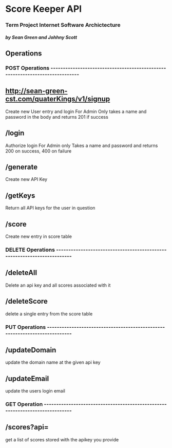 # Score Keeper API
### Term Project Internet Software Archictecture
##### by Sean Green and Johhny Scott

## Operations

### POST Operations -----------------------------------------------------------------------------

## http://sean-green-cst.com/quaterKings/v1/signup 
Create new User entry and login
For Admin Only
takes a name and password in the body and returns 201 if success

## /login 
Authorize login
For Admin only
Takes a name and password and returns 200 on success, 400 on failure

## /generate 
Create new API Key

## /getKeys
Return all API keys for the user in question

## /score 
Create new entry in score table

### DELETE Operations ------------------------------------------------------------------------

## /deleteAll 
Delete an api key and all scores associated with it

## /deleteScore 
delete a single entry from the score table

### PUT Operations ---------------------------------------------------------------------------

## /updateDomain 
update the domain name at the given api key

## /updateEmail
update the users login email

### GET Operation -----------------------------------------------------------------------------

## /scores?api=
get a list of scores stored with the apikey you provide